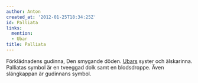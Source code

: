 ```yaml
---
author: Anton
created_at: '2012-01-25T18:34:25Z'
id: Palliata
links:
  mention:
  - Ubar
title: Palliata
---
```


Förklädnadens gudinna, Den smygande döden. [Ubars] syster och älskarinna. Palliatas symbol är en
tveeggad dolk samt en blodsdroppe. Även slängkappan är gudinnans symbol.

  [Ubars]: Ubar

